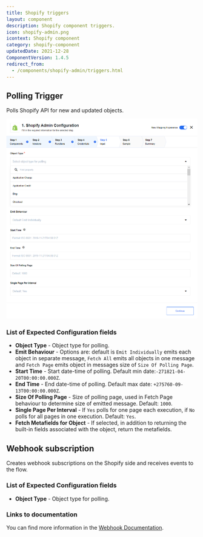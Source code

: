 ```yaml
---
title: Shopify triggers
layout: component
description: Shopify component triggers.
icon: shopify-admin.png
icontext: Shopify component
category: shopify-component
updatedDate: 2021-12-28
ComponentVersion: 1.4.5
redirect_from:
  - /components/shopify-admin/triggers.html
---
```


## Polling Trigger

Polls Shopify API for new and updated objects.

![Polling Trigger](img/get-new-and-update-objects-polling.png)

### List of Expected Configuration fields

*   **Object Type** - Object type for polling.
*   **Emit Behaviour** - Options are: default is `Emit Individually` emits each object in separate message, `Fetch All` emits all objects in one message and `Fetch Page` emits object in messages size of `Size Of Polling Page`.
*   **Start Time** - Start date-time of polling. Default min date:`-271821-04-20T00:00:00.000Z`.
*   **End Time** - End date-time of polling. Default max date: `+275760-09-13T00:00:00.000Z`.
*   **Size Of Polling Page** - Size of polling page, used in Fetch Page behaviour to determine size of emitted message. Default: `1000`.
*   **Single Page Per Interval** - If `Yes` polls for one page each execution, if `No` polls for all pages in one execution. Default: `Yes`.
*   **Fetch Metafields for Object** - If selected, in addition to returning the built-in fields associated with the object, return the metafields.

## Webhook subscription

Creates webhook subscriptions on the Shopify side and receives events to the flow.

### List of Expected Configuration fields

*   **Object Type** - Object type for polling.

### Links to documentation

You can find more information in the [Webhook Documentation](https://help.shopify.com/en/api/reference/events/webhook).
